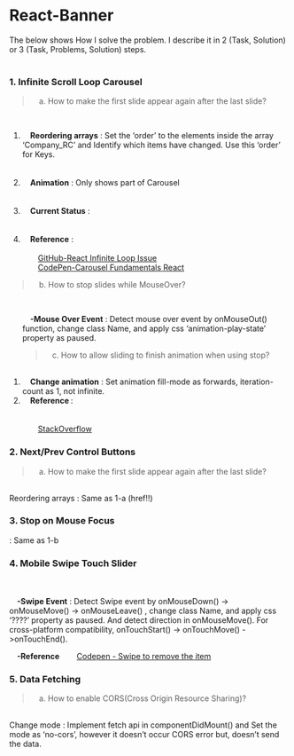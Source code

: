 # React-Banner
The below shows How I solve the problem. I describe it in 2 (Task, Solution) or 3 (Task, Problems, Solution) steps.</br></br>
<h3>1. Infinite Scroll Loop Carousel</h3>
<blockquote>&emsp;a. How to make the first slide appear again after the last slide?</blockquote></br>
<ol>  
<li>&emsp;<strong>Reordering arrays</strong> : Set the ‘order’ to the elements inside the array ‘Company_RC’ and Identify which items have changed. Use this ‘order’ for Keys.</li></br></br>
<li>&emsp;<strong>Animation</strong> : Only shows part of Carousel</li></br></br>
<li>&emsp;<strong>Current Status</strong>  : </li></br></br>
<li>&emsp;<strong>Reference</strong>  : </br></br>
&emsp;&emsp;<a target="_blank" href="https://github.com/express-labs/pure-react-carousel/issues/60">GitHub-React Infinite Loop Issue</a></br>
&emsp;&emsp;<a target="_blank" href="https://codepen.io/MattPeck/pen/pZbWjN?editors=0010">CodePen-Carousel Fundamentals React</a>
</li>
</ol>

<blockquote>&emsp;b. How to stop slides while MouseOver?</blockquote></br>
<ol>
&emsp;<strong>-Mouse Over Event</strong> : Detect mouse over event by onMouseOut() function, change class Name, and apply css ‘animation-play-state’ property as paused. </br>

<blockquote>&emsp;c. How to allow sliding to finish animation when using stop?</blockquote></br>
<li>&emsp;<strong>Change animation</strong> : Set animation fill-mode as forwards, iteration-count as 1, not infinite.</li>
<li>&emsp;<strong>Reference </strong>  : </li></br></br>
&emsp;&emsp;<a target="_blank" href="https://stackoverflow.com/questions/25314215/how-to-allow-slidedown-and-slideup-to-finish-animation-when-using-stop">StackOverflow</a>
</ol>
<h3>2. Next/Prev Control Buttons</h3>
<blockquote>&emsp;a. How to make the first slide appear again after the last slide?</blockquote></br>
Reordering arrays : Same as 1-a (href!!)

<h3>3. Stop on Mouse Focus</h3> : Same as 1-b	
<h3>4. Mobile Swipe Touch Slider</h3> <br/><br/>
&emsp;<strong>-Swipe Event</strong> : Detect Swipe event by onMouseDown() -> onMouseMove() -> onMouseLeave() , change class Name, and apply css ‘????’ property as paused. And detect direction in onMouseMove(). For cross-platform compatibility, onTouchStart() -> onTouchMove() ->onTouchEnd().

		
&emsp;<strong>-Reference </strong>
&emsp;&emsp;<a target="_blank" href="https://codepen.io/swingthing/pen/ZBGBJb/">Codepen - Swipe to remove the item</a>

<h3>5. Data Fetching</h3>
<blockquote>&emsp;a. How to enable CORS(Cross Origin Resource Sharing)?</blockquote></br>
Change mode : Implement fetch api in componentDidMount() and Set the mode as ‘no-cors’, however it doesn’t occur CORS error but, doesn’t send the data.


